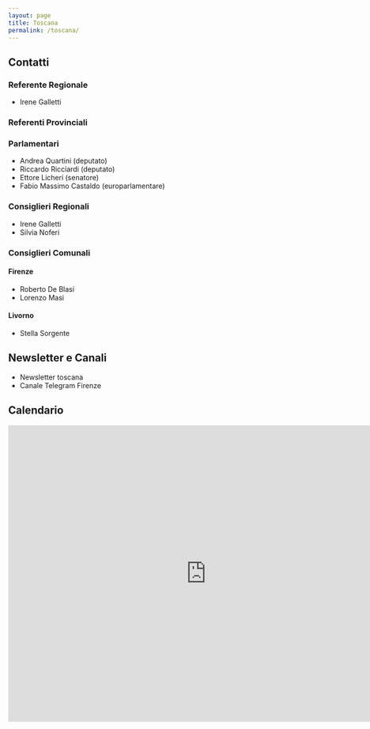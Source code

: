 ```yaml
---
layout: page
title: Toscana
permalink: /toscana/
---
```


## Contatti
### Referente Regionale
- Irene Galletti

### Referenti Provinciali

### Parlamentari
- Andrea Quartini (deputato)
- Riccardo Ricciardi (deputato)
- Ettore Licheri (senatore)
- Fabio Massimo Castaldo (europarlamentare)

### Consiglieri Regionali
- Irene Galletti
- Silvia Noferi

### Consiglieri Comunali
#### Firenze
- Roberto De Blasi
- Lorenzo Masi
#### Livorno
- Stella Sorgente

## Newsletter e Canali
- Newsletter toscana
- Canale Telegram Firenze

## Calendario
<iframe src="https://calendar.google.com/calendar/embed?height=600&wkst=2&bgcolor=%23ffffff&ctz=Europe%2FParis&showTz=0&showPrint=0&showDate=1&showTabs=1&showCalendars=0&src=bTVzLmZpcmVuemUucHJvdkBnbWFpbC5jb20&color=%23F6BF26" style="border-width:0" width="800" height="600" frameborder="0" scrolling="no"></iframe>
